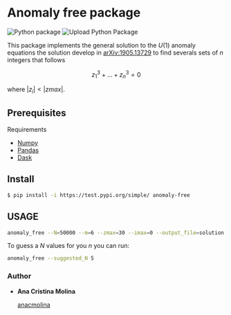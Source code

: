 # Anomaly free package

![Python package](https://github.com/anacmolina/anomaly_free/workflows/Python%20package/badge.svg)
![Upload Python Package](https://github.com/anacmolina/anomaly_free/workflows/Upload%20Python%20Package/badge.svg)

This package implements the general solution to the $U(1)$ anomaly equations the solution develop in [arXiv:1905.13729](https://arxiv.org/pdf/1905.13729.pdf) to find severals sets of $n$ integers that follows

$$ z_{1}^{3} + ... + z_{n}^{3} = 0 $$

where $|z_i|<|zmax|$.

## Prerequisites

Requirements 
- [Numpy](https://numpy.org/)
- [Pandas](https://pandas.pydata.org/)
- [Dask](https://www.dask.org/)

## Install
```bash
$ pip install -i https://test.pypi.org/simple/ anomaly-free
```

## USAGE
```bash
anomaly_free --N=50000 --m=6 --zmax=30 --imax=0 --output_file=solution 5
```

To guess a $N$ values for you $n$ you can run:
```bash
anomaly_free --suggested_N 5
```

### Author

  - **Ana Cristina Molina**
  
    [anacmolina](https://github.com/anacmolina)


